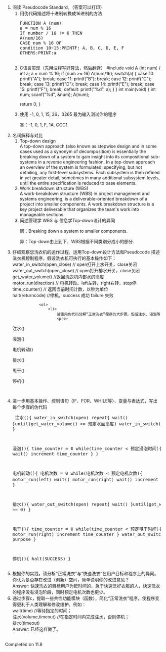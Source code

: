 <!DOCTYPE html>
<html lang="en">

<head>
	<meta charset="utf-8" />
	<title>作业8</title>
</head>
	<div>
		<ol>
			<li>
				阅读 Pseudocode Standard。（答案可以打印）
				<ol>
					<li>
						用伪代码描述将十进制转换成16进制的方法
						<pre>
FUNCTION A (num) 
a = num % 16 
IF number / 16 != 0 THEN 
A(num/16) 
CASE num % 16 OF 
condition 10~15:PRINTF: A, B, C, D, E, F 
OTHERS:PRINT:a
						</pre>
					</li>
					<li>
						C语言实现（先用注释写好算法，然后翻译）
#include<stdio.h>
void A (int num) {
  int a;
  a = num % 16;
  if (num >= 16)
    A(num/16);
  switch(a) {
    case 10:
        printf("A");
        break;
    case 11:
        printf("B");
        break;
    case 12:
        printf("C");
        break;
    case 13:
        printf("D");
        break;
    case 14:
        printf("E");
        break;
    case 15:
        printf("F");
        break;
    default:
        printf("%d", a);
  } 
} 
int main(void) {
  int num;
  scanf("%d", &num);
  A(num);

  return 0;
}
					</li>
					<li>
						使用 -1, 0, 1, 15, 26，3265 最为输入测试你的程序<br />
						<p>答：-1, 0, 1, F, 1A, CCC1.</p> 
					</li>
				</ol>
			</li>
			<li>
				名词解释与对比
				<ol>
					<li>
						Top-down design<br />
						A top-down approach (also known as stepwise design and in some cases used as a synonym of decomposition) is essentially the breaking down of a system to gain insight into its compositional sub-systems in a reverse engineering fashion. In a top-down approach an overview of the system is formulated, specifying, but not detailing, any first-level subsystems. Each subsystem is then refined in yet greater detail, sometimes in many additional subsystem levels, until the entire specification is reduced to base elements.
					</li>
					<li>
						Work breakdown structure (WBS)<br />
						A work-breakdown structure (WBS) in project management and systems engineering, is a deliverable-oriented breakdown of a project into smaller components. A work breakdown structure is a key project deliverable that organizes the team's work into manageable sections.
					</li>
					<li>
						简述管理学 WBS 与 信息学Top-down设计的异同<br />
						<p>同：Breaking down a system to smaller components.</p>
						<p>异：Top-down由上到下，WBS根据不同类别分成小的部分.</p>
					</li>
				</ol>
			</li>
			<li>
				仔细观察您洗衣机的运作过程，运用Top-down设计方法和Pseudocode 描述洗衣机控制程序。假设洗衣机可执行的基本操作如下：<br />
				water_in_switch(open_close) // open打开上水开关，close关闭<br />
				water_out_switch(open_close) // open打开排水开关，close关闭<br />
				get_water_volume() //返回洗衣机内部水的高度<br />
				motor_run(direction) // 电机转动。left左转，right右转，stop停<br />
				time_counter() // 返回当前时间计数，以秒为单位<br />
				halt(returncode) //停机，success 成功 failure 失败<br />

				<ol>
					<li>
						请使用伪代码分解“正常洗衣”程序的大步骤。包括注水、浸泡等
						<pre>
注水()

浸泡()

电机转动()

排水()

甩干()

停机()
						<pre>
					</li>
					<li>
						进一步用基本操作、控制语句（IF、FOR、WHILE等）、变量与表达式，写出每个步骤的伪代码
						<pre>
注水(){
	water_in_switch(open)
	repeat{
		wait()
	}until(get_water_volume() >= 预定水面高度)
	water_in_switch(close)
}

浸泡(){
	time_counter = 0
	while(time_counter < 预定浸泡时间){
		wait()
		increment time_counter
	}
}

电机转动(){
	电机次数 = 0
	while(电机次数 < 预定电机次数){
		motor_run(left)
		wait()
		motor_run(right)
		wait()
		increment 电机次数
	}
}

排水(){
	water_out_switch(open)
	repeat{
		wait()
	}until(get_water_volume == 0)
}

甩干(){
	time_counter = 0
	while(time_counter < 预定甩干时间){
		motor_run(right)
		increment time_counter
	}
	water_out_switch(close) //On purpose
}

停机(){
	halt(SUCCESS)
}
						</pre>
					</li>
					<li>
						根据你的实践，请分析“正常洗衣”与“快速洗衣”在用户目标和程序上的异同。你认为是否存在改进（创新）空间，简单说明你的改进意见？<br />
						Answer: 快速洗衣的目标用户为赶时间的、急于快速洗好衣服的人，快速洗衣的程序没有浸泡阶段，同时预定电机次数也更少。
					</li>
					<li>
						通过步骤c，提取一些共性功能模块（函数），简化“正常洗衣”程序，使程序变得更利于人类理解和修改维护。例如：<br />
						wait(time) //等待指定的时间；<br />
						注水(volume,timeout) //在指定时间内完成注水，否则停机；<br />
						排水(timeout)<br />
						Answer: 已经这样做了。
					</li>
				</ol>
			</li>
		</ol>
	</li>
</ol>
</div><!--正文-->

<footer><br/>Completed on 11.8</footer>
</body>
</html>
